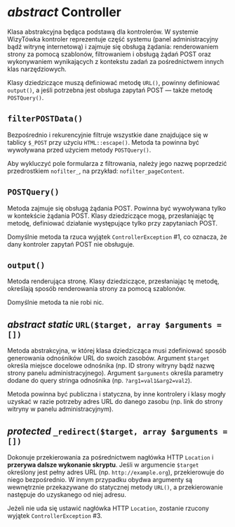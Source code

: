 *abstract* Controller
===

Klasa abstrakcyjna będąca podstawą dla kontrolerów. W systemie WizyTówka kontroler reprezentuje część systemu (panel administracyjny bądź witrynę internetową) i zajmuje się obsługą żądania: renderowaniem strony za pomocą szablonów, filtrowaniem i obsługą żądań POST oraz wykonywaniem wynikających z kontekstu zadań za pośrednictwem innych klas narzędziowych.

Klasy dziedziczące muszą definiować metodę `URL()`, powinny definiować `output()`, a jeśli potrzebna jest obsługa zapytań POST — także metodę `POSTQuery()`.

## `filterPOSTData()`

Bezpośrednio i rekurencyjnie filtruje wszystkie dane znajdujące się w tablicy `$_POST` przy użyciu `HTML::escape()`. Metoda ta powinna być wywoływana przed użyciem metody `POSTQuery()`.

Aby wykluczyć pole formularza z filtrowania, należy jego nazwę poprzedzić przedrostkiem `nofilter_`, na przykład: `nofilter_pageContent`.

## `POSTQuery()`

Metoda zajmuje się obsługą żądania POST. Powinna być wywoływana tylko w kontekście żądania POST. Klasy dziedziczące mogą, przesłaniając tę metodę, definiować działanie występujące tylko przy zapytaniach POST.

Domyślnie metoda ta rzuca wyjątek `ControllerException` #1, co oznacza, że dany kontroler zapytań POST nie obsługuje.

## `output()`

Metoda renderująca stronę. Klasy dziedziczące, przesłaniając tę metodę, określają sposób renderowania strony za pomocą szablonów.

Domyślnie metoda ta nie robi nic.

## *abstract static* `URL($target, array $arguments = [])`

Metoda abstrakcyjna, w której klasa dziedzicząca musi zdefiniować sposób generowania odnośników URL do swoich zasobów. Argument `$target` określa miejsce docelowe odnośnika (np. ID strony witryny bądź nazwę strony panelu administracyjnego). Argument `$arguments` określa parametry dodane do query stringa odnośnika (np. `?arg1=val1&arg2=val2`).

Metoda powinna być publiczna i statyczna, by inne kontrolery i klasy mogły uzyskać w razie potrzeby adres URL do danego zasobu (np. link do strony witryny w panelu administracyjnym).

## *protected* `_redirect($target, array $arguments = [])`

Dokonuje przekierowania za pośrednictwem nagłówka HTTP `Location` i **przerywa dalsze wykonanie skryptu**. Jeśli w argumencie `$target` określony jest pełny adres URL (np. `http://example.org`), przekierowuje do niego bezpośrednio. W innym przypadku obydwa argumenty są wewnętrznie przekazywane do statycznej metody `URL()`, a przekierowanie następuje do uzyskanego od niej adresu.

Jeżeli nie uda się ustawić nagłówka HTTP `Location`, zostanie rzucony wyjątek `ControllerException` #3.
